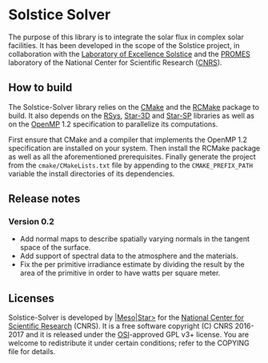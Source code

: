 # Solstice Solver

The purpose of this library is to integrate the solar flux in complex solar
facilities. It has been developed in the scope of the Solstice project, in
collaboration with the
[Laboratory of Excellence Solstice](http://www.labex-solstice.fr) and the
[PROMES](http://www.promes.cnrs.fr/index.php?page=home-en) laboratory of the
National Center for Scientific Research ([CNRS](http://www.cnrs.fr/index.php)).

## How to build

The Solstice-Solver library relies on the [CMake](http://www.cmake.org) and the
[RCMake](https://gitlab.com/vaplv/rcmake/) package to build.
It also depends on the
[RSys](https://gitlab.com/vaplv/rsys/),
[Star-3D](https://gitlab.com/meso-star/star-3d/) and
[Star-SP](https://gitlab.com/meso-star/star-sp/) libraries as well as on the
[OpenMP](http://www.openmp.org) 1.2 specification to parallelize its
computations.

First ensure that CMake and a compiler that implements the OpenMP 1.2
specification are installed on your system. Then install the RCMake package as
well as all the aforementioned prerequisites. Finally generate the project from
the `cmake/CMakeLists.txt` file by appending to the `CMAKE_PREFIX_PATH`
variable the install directories of its dependencies.

## Release notes

### Version 0.2

- Add normal maps to describe spatially varying normals in the tangent space of
  the surface.
- Add support of spectral data to the atmosphere and the materials.
- Fix the per primitive irradiance estimate by dividing the result by the area
  of the primitive in order to have watts per square meter.

## Licenses

Solstice-Solver is developed by [|Meso|Star>](http://www.meso-star.com) for the
[National Center for Scientific Research](http://www.cnrs.fr/index.php) (CNRS).
It is a free software copyright (C) CNRS 2016-2017 and it is released under the
[OSI](http://opensource.org)-approved GPL v3+ license. You are welcome to
redistribute it under certain conditions; refer to the COPYING file for
details.


